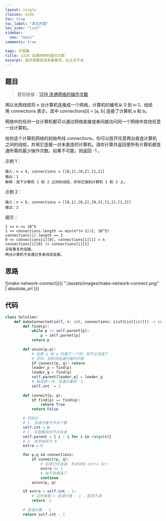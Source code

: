 ```yaml
---
layout: single
classes: wide
toc: true
toc_label: "本文内容"
toc_icon: "list"
sidebar:
  nav: "main"
comments: true

tags: 并查集
title: 1319 连通网络的操作次数
excerpt: 是并查集就进来看看吧，反正也不会
---
```


## 题目

> 题目链接：[1319 连通网络的操作次数](https://leetcode-cn.com/problems/number-of-operations-to-make-network-connected/)

用以太网线缆将 n 台计算机连接成一个网络，计算机的编号从 0 到 n-1。线缆用 connections 表示，其中 connections[i] = [a, b] 连接了计算机 a 和 b。

网络中的任何一台计算机都可以通过网络直接或者间接访问同一个网络中其他任意一台计算机。

给你这个计算机网络的初始布线 connections，你可以拔开任意两台直连计算机之间的线缆，并用它连接一对未直连的计算机。请你计算并返回使所有计算机都连通所需的最少操作次数。如果不可能，则返回 -1 。 

示例 1：

    输入：n = 4, connections = [[0,1],[0,2],[1,2]]
    输出：1
    解释：拔下计算机 1 和 2 之间的线缆，并将它插到计算机 1 和 3 上。

示例 2：

    输入：n = 6, connections = [[0,1],[0,2],[0,3],[1,2],[1,3]]
    输出：2

提示：

    1 <= n <= 10^5
    1 <= connections.length <= min(n*(n-1)/2, 10^5)
    connections[i].length == 2
    0 <= connections[i][0], connections[i][1] < n
    connections[i][0] != connections[i][1]
    没有重复的连接。
    两台计算机不会通过多条线缆连接。

## 思路 

![make-network-connect]({{ "./assets/images/make-network-connect.png" | absolute_url }})

## 代码 

```python
class Solution:
    def makeConnected(self, n: int, connections: List[List[int]]) -> int:
        def find(p):
            while p != self.parent[p]:
                p = self.parent[p]
            return p
        
        def union(p,q):
            # 如果 p 和 q 同属于一个团，就不必连接了
            # 否则，会影响连通分量的计数
            if connect(p, q): return 
            leader_p = find(p)
            leader_q = find(q)
            self.parent[leader_p] = leader_q
            # 每连接一次，连通分量就 -1
            self.cnt -= 1
            
        def connect(p, q):
            if find(p) == find(q):
                return True
            return False

        # 初始化
        # 1. 连通分量为节点个数
        self.cnt = n            
        # 2. 并查集指向节点自身
        self.parent = { i : i for i in range(n)}            
        # 3. 多余线缆为 0
        extra = 0               

        for p,q in connections:
            if connect(p, q):
                # 如果已经连通，多余线缆 extra 加一
                extra += 1
                # 就不用再连了
                continue
            union(p, q)

        if extra < self.cnt - 1:
            # 边的条数 < 连通分量 - 1 ，就连不通
            return -1
        
        # 连通分量 - 1
        return self.cnt - 1
```
